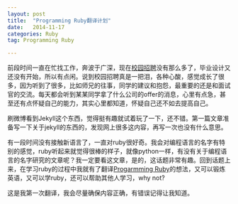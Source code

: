 ```yaml
---
layout: post
title:  "Programming Ruby翻译计划"
date:   2014-11-17
categories: Ruby
tag: Programming Ruby

---
```


前段时间一直在忙找工作，奔波于广深，现在[校园招聘](http://blogzhipcui)没有那么多了，毕业设计又还没有开始，所以有点闲。说到校园招聘真是一把泪，各种心酸，感觉成长了很多，因为听到了很多，比如师兄的往事，同学的建议和抱怨，最重要的还是和面试官的交流。每天都会听到某某同学拿了什么公司的offer的消息，心里有点急，甚至还有点怀疑自己的能力，其实心里都知道，怀疑自己还不如去提高自己。

刷微博看到Jekyll这个东西，觉得挺有趣就试着玩了一下，还不错。第一篇文章准备写一下关于jekyll的东西的，发现网上很多这内容，再写一次也没有什么意思。

有一段时间没有接触新语言了，一直对ruby很好奇。我会对编程语言的名字有特别的感觉，ruby听起来就觉得很棒的样子，就像python一样，有没有关于编程语言的名字研究的文章呢？我一定要看这文章，是的，这话题非常有趣。回到话题上来，在学习ruby的过程中我就有了翻译[Progarmming Ruby](http://ruby-doc.com/docs/ProgrammingRuby/)的想法，又可以锻炼英语，又可以学ruby，还可以帮助其他人学习，why not?

这是我第一次翻译，我会尽量确保内容正确，有错误记得让我知道。